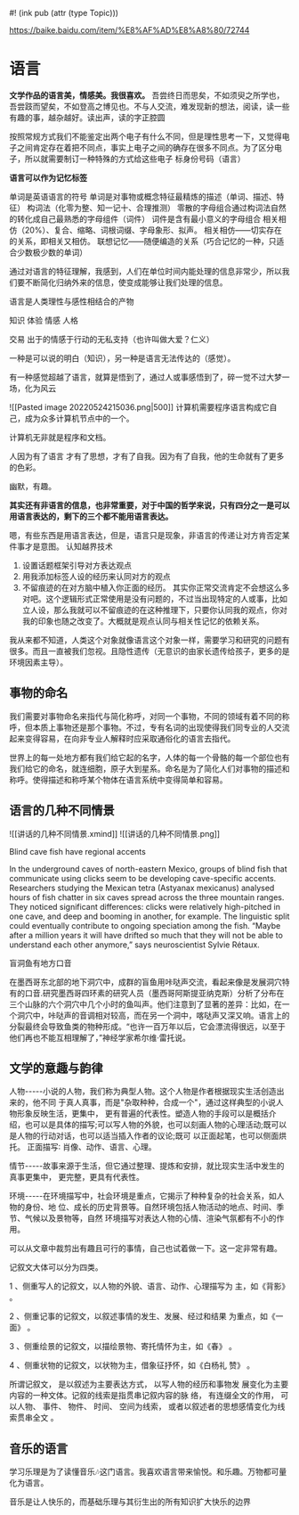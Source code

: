 #! (ink pub (attr (type Topic)))

https://baike.baidu.com/item/%E8%AF%AD%E8%A8%80/72744
# 语言

**文学作品的语言美，情感美。我很喜欢。**
吾尝终日而思矣，不如须臾之所学也，吾尝跂而望矣，不如登高之博见也。不与人交流，难发现新的想法，阅读，读一些有趣的事，越杂越好。读出声，读的字正腔圆


按照常规方式我们不能鉴定出两个电子有什么不同，但是理性思考一下，又觉得电子之间肯定存在着把不同点，事实上电子之间的确存在很多不同点。为了区分电子，所以就需要制订一种特殊的方式给这些电子 标身份号码（语言）



**语言可以作为记忆标签**

单词是英语语言的符号
单词是对事物或概念特征最精炼的描述（单词、描述、特征）
构词法（化零为整、知一记十、合理推测）
零散的字母组合通过构词法自然的转化成自己最熟悉的字母组件（词件）
词件是含有最小意义的字母组合
相关相仿（20%）、复合、缩略、词根词缀、字母象形、拟声。
相关相仿——切实存在的关系，即相关又相仿。
联想记忆——随便编造的关系（巧合记忆的一种，只适合少数极少数的单词）


通过对语言的特征理解，我感到，人们在单位时间内能处理的信息非常少，所以我们要不断简化归纳外来的信息，使变成能够让我们处理的信息。

语言是人类理性与感性相结合的产物


知识 体验 情感 人格

交易 出于的情感于行动的无私支持（也许叫做大爱？仁义）



一种是可以说的明白（知识），另一种是语言无法传达的（感觉）。


有一种感觉超越了语言，就算是悟到了，通过人或事感悟到了，碎一觉不过大梦一场，化为风云

![[Pasted image 20220524215036.png|500]]
计算机需要程序语言构成它自己，成为众多计算机节点中的一个。

计算机无非就是程序和文档。

人因为有了语言 才有了思想，才有了自我。因为有了自我，他的生命就有了更多的色彩。



幽默，有趣。


**其实还有非语言的信息，也非常重要，对于中国的哲学来说，只有四分之一是可以用语言表达的，剩下的三个都不能用语言表达。**



嗯，有些东西是用语言表达，但是，语言只是现象，非语言的传递让对方肯否定某件事才是意图。
认知越界技术
1. 设置话题框架引导对方表达观点
2. 用我添加标签人设的经历来认同对方的观点
3. 不留痕迹的在对方脑中植入你正面的经历。
其实你正常交流肯定不会想这么多对吧。这个逻辑形式正常使用是没有问题的，不过当出现特定的人或事，比如立人设，那么我就可以不留痕迹的在这种推理下，只要你认同我的观点，你对我的印象也随之改变了。大概就是观点认同与相关性记忆的依赖关系。


我从来都不知道，人类这个对象就像语言这个对象一样，需要学习和研究的问题有很多。而且一直被我们忽视。且隐性遗传（无意识的由家长遗传给孩子，更多的是环境因素主导）。



## 事物的命名

我们需要对事物命名来指代与简化称呼，对同一个事物，不同的领域有着不同的称呼，但本质上事物还是那个事物。不过，专有名词的出现使得我们同专业的人交流起来变得容易，在向非专业人解释时应采取通俗化的语言去指代。

世界上的每一处地方都有我们给它起的名字，人体的每一个骨骼的每一个部位也有我们给它的命名，就连细胞，原子大到星系。命名是为了简化人们对事物的描述和称呼。使得描述和称呼某个物体在语言系统中变得简单和容易。


## 语言的几种不同情景

![[讲话的几种不同情景.xmind]]
![[讲话的几种不同情景.png]]



  

Blind cave fish have regional accents

In the underground caves of north-eastern Mexico, groups of blind fish that communicate using clicks seem to be developing cave-specific accents. Researchers studying the Mexican tetra (Astyanax mexicanus) analysed hours of fish chatter in six caves spread across the three mountain ranges. They noticed significant differences: clicks were relatively high-pitched in one cave, and deep and booming in another, for example. The linguistic split could eventually contribute to ongoing speciation among the fish. “Maybe after a million years it will have drifted so much that they will not be able to understand each other anymore,” says neuroscientist Sylvie Rétaux.

  

盲洞鱼有地方口音

在墨西哥东北部的地下洞穴中，成群的盲鱼用咔哒声交流，看起来像是发展洞穴特有的口音.研究墨西哥四环素的研究人员（墨西哥阿斯提亚纳克斯）分析了分布在三个山脉的六个洞穴中几个小时的鱼叫声。他们注意到了显著的差异：比如，在一个洞穴中，咔哒声的音调相对较高，而在另一个洞中，喀哒声又深又响。语言上的分裂最终会导致鱼类的物种形成。“也许一百万年以后，它会漂流得很远，以至于他们再也不能互相理解了，”神经学家希尔维·雷托说。




## 文学的意趣与韵律
人物-----小说的人物，我们称为典型人物。这个人物是作者根据现实生活创造出来的，他不同 于真人真事，而是"杂取种种，合成一个"，通过这样典型的小说人物形象反映生活，更集中， 更有普遍的代表性。塑造人物的手段可以是概括介绍，也可以是具体的描写;可以写人物的外貌，也可以刻画人物的心理活动;既可以是人物的行动对话，也可以适当插入作者的议论;既可 以正面起笔，也可以侧面烘托。 正面描写∶ 肖像、动作、语言、心理。 


情节-----故事来源于生活，但它通过整理、提炼和安排，就比现实生活中发生的真事更集中， 更完整，更具有代表性。 


环境-----在环境描写中，社会环境是重点，它揭示了种种复杂的社会关系，如人物的身份、地 位、成长的历史背景等。自然环境包括人物活动的地点、时间、季节、气候以及景物等，自然 环境描写对表达人物的心情、渲染气氛都有不小的作用。

  
可以从文章中裁剪出有趣且可行的事情，自己也试着做一下。这一定非常有趣。


记叙文大体可以分为四类。

1 、侧重写人的记叙文，以人物的外貌、语言、动作、心理描写为 主，如《背影》 。

2 、侧重记事的记叙文，以叙述事情的发生、发展、经过和结果 为重点，如《一面》 。

3 、侧重绘景的记叙文，以描绘景物、寄托情怀为主，如《春》 。

4 、侧重状物的记叙文，以状物为主，借象征抒怀，如《白杨礼 赞》 。

所谓记叙文， 是以叙述为主要表达方式， 以写人物的经历和事物发 展变化为主要内容的一种文体。记叙的线索是指贯串记叙内容的脉 络， 有连缀全文的作用， 可以人物、 事件、 物件、 时间、 空间为线索， 或者以叙述者的思想感情变化为线索贯串全文 。

## 音乐的语言

学习乐理是为了读懂音乐🎶这门语言。我喜欢语言带来愉悦。和乐趣。万物都可量化为语言。

音乐是让人快乐的，而基础乐理与其衍生出的所有知识扩大快乐的边界